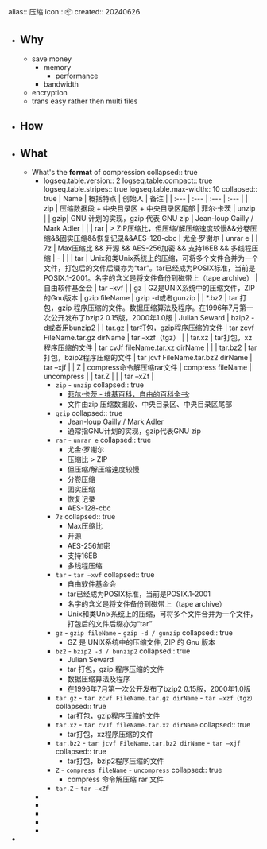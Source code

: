 alias:: 压缩
icon:: 📦
created:: 20240626

- ## Why
  - save money
    - memory
      - performance
    - bandwidth
  - encryption
  - trans easy rather then multi files
- ## How
- ## What
  - What's the **format** of compression
    collapsed:: true
    - logseq.table.version:: 2
      logseq.table.compact:: true
      logseq.table.stripes:: true
      logseq.table.max-width:: 10
      collapsed:: true
      | Name | 概括特点 | 创始人 | 备注 |
      | :--- | :--- | :--- | :--- |
      | zip | 压缩数据段 + 中央目录区 + 中央目录区尾部 | 菲尔·卡茨 | unzip |
      | gzip| GNU 计划的实现，gzip 代表 GNU zip | Jean-loup Gailly / Mark Adler |  |
      | rar | > ZIP压缩比，但压缩/解压缩速度较慢&&分卷压缩&&固实压缩&&恢复记录&&AES-128-cbc | 尤金·罗谢尔 | unrar e |
      | 7z | Max压缩比 && 开源 && AES-256加密 && 支持16EB && 多线程压缩 | - |  |
      | tar | Unix和类Unix系统上的压缩，可将多个文件合并为一个文件，打包后的文件后缀亦为“tar”。tar已经成为POSIX标准，当前是POSIX.1-2001。名字的含义是将文件备份到磁带上（tape archive） | 自由软件基金会 | tar –xvf |
      | gz | GZ是UNIX系统中的压缩文件，ZIP的Gnu版本 | gzip fileName | gzip -d或者gunzip |
      | *.bz2 | tar 打包，gzip 程序压缩的文件。数据压缩算法及程序。在1996年7月第一次公开发布了bzip2 0.15版，2000年1.0版 | Julian Seward | bzip2 -d或者用bunzip2 |
      | tar.gz | tar打包，gzip程序压缩的文件 | tar zcvf FileName.tar.gz dirName | tar –xzf（tgz） |
      | tar.xz | tar打包，xz程序压缩的文件 | tar cvJf fileName.tar.xz dirName |  |
      | tar.bz2 | tar打包，bzip2程序压缩的文件 | tar jcvf FileName.tar.bz2 dirName | tar –xjf |
      | Z | compress命令解压缩rar文件 | compress fileName | uncompress |
      | tar.Z |  |  | tar –xZf |
      - `zip` - `unzip`
        collapsed:: true
        - [菲尔·卡茨 - 维基百科，自由的百科全书](https://zh.m.wikipedia.org/zh-hans/%E8%8F%B2%E5%B0%94%C2%B7%E5%8D%A1%E8%8C%A8);
        - 文件由zip 压缩数据段、中央目录区、中央目录区尾部
      - `gzip`
        collapsed:: true
        - Jean-loup Gailly / Mark Adler
        - 通常指GNU计划的实现，gzip代表GNU zip
      - `rar` - `unrar e`
        collapsed:: true
        - 尤金·罗谢尔
        - 压缩比 \> ZIP
        - 但压缩/解压缩速度较慢
        - 分卷压缩
        - 固实压缩
        - 恢复记录
        - AES-128-cbc
      - `7z`
        collapsed:: true
        - Max压缩比
        - 开源
        - AES-256加密
        - 支持16EB
        - 多线程压缩
      - `tar` - `tar –xvf`
        collapsed:: true
        - 自由软件基金会
        - tar已经成为POSIX标准，当前是POSIX.1-2001
        - 名字的含义是将文件备份到磁带上（tape archive）
        - Unix和类Unix系统上的压缩，可将多个文件合并为一个文件，打包后的文件后缀亦为“tar”
      - `gz` - `gzip fileName` - `gzip -d / gunzip`
        collapsed:: true
        - GZ 是 UNIX系统中的压缩文件, ZIP 的 Gnu 版本
      - `bz2` - `bzip2 -d / bunzip2`
        collapsed:: true
        - Julian Seward
        - tar 打包，gzip 程序压缩的文件
        - 数据压缩算法及程序
        - 在1996年7月第一次公开发布了bzip2 0.15版，2000年1.0版
      - `tar.gz` - `tar zcvf FileName.tar.gz dirName` - `tar –xzf（tgz）`
        collapsed:: true
        - tar打包，gzip程序压缩的文件
      - `tar.xz` - `tar cvJf fileName.tar.xz dirName`
        collapsed:: true
        - tar打包，xz程序压缩的文件
      - `tar.bz2` - `tar jcvf FileName.tar.bz2 dirName` - `tar –xjf`
        collapsed:: true
        - tar打包，bzip2程序压缩的文件
      - `Z` - `compress fileName` - `uncompress`
        collapsed:: true
        - compress 命令解压缩 rar 文件
      - `tar.Z` - `tar –xZf`
    -
    -
    -
    -
    -
-